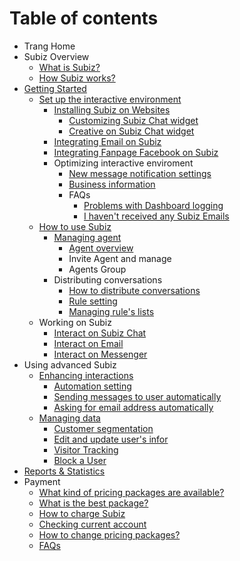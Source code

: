 # Table of contents

* Trang Home
* Subiz Overview
  * [What is Subiz?](subiz-overview/what-is-subiz-1.md)
  * [How Subiz works?](subiz-overview/how-subiz-works.md)
* [Getting Started](getting-started-with-subiz/README.md)
  * [Set up the interactive environment](getting-started-with-subiz/setting-up-interaction-environments/README.md)
    * [Installing Subiz on Websites](getting-started-with-subiz/setting-up-interaction-environments/installing-subiz-on-websites/README.md)
      * [Customizing Subiz Chat widget](getting-started-with-subiz/setting-up-interaction-environments/installing-subiz-on-websites/setting-subiz-chat-widget.md)
      * [Creative on Subiz Chat widget](getting-started-with-subiz/setting-up-interaction-environments/installing-subiz-on-websites/customizing-subiz-chat-widget.md)
    * [Integrating Email on Subiz](getting-started-with-subiz/setting-up-interaction-environments/integrating-email-on-subiz.md)
    * [Integrating Fanpage Facebook on Subiz](getting-started-with-subiz/setting-up-interaction-environments/integrating-fanpage-facebook-on-subiz.md)
    * Optimizing interactive enviroment
      * [New message notification settings](getting-started-with-subiz/setting-up-interaction-environments/optimizing-interactive-channels/new-message-notification-settings.md)
      * [Business information](getting-started-with-subiz/setting-up-interaction-environments/optimizing-interactive-channels/untitled.md)
      * FAQs
        * [Problems with Dashboard logging](getting-started-with-subiz/setting-up-interaction-environments/optimizing-interactive-channels/faqs/problems-with-dashboard-logging.md)
        * [I haven't received any Subiz Emails](getting-started-with-subiz/setting-up-interaction-environments/optimizing-interactive-channels/faqs/i-dont-receive-any-subiz-emails.md)
  * [How to use Subiz](getting-started-with-subiz/how-to-use-subiz/README.md)
    * [Managing agent](getting-started-with-subiz/how-to-use-subiz/managing-agent/README.md)
      * [Agent overview](getting-started-with-subiz/how-to-use-subiz/managing-agent/agent-profile.md)
      * Invite Agent and manage
      * Agents Group
    * Distributing conversations
      * [How to distribute conversations](getting-started-with-subiz/how-to-use-subiz/distributing-conversations/rule-distributing-conversations.md)
      * [Rule setting](getting-started-with-subiz/how-to-use-subiz/distributing-conversations/rule-setting.md)
      * [Managing rule's lists](getting-started-with-subiz/how-to-use-subiz/distributing-conversations/managing-rules-lists.md)
  * Working on Subiz
    * [Interact on Subiz Chat](getting-started-with-subiz/working-on-subiz/interact-on-subiz-chat.md)
    * [Interact on Email](getting-started-with-subiz/working-on-subiz/interact-on-email.md)
    * [Interact on Messenger](getting-started-with-subiz/working-on-subiz/interact-on-messenger.md)
* Using advanced Subiz
  * [Enhancing interactions](optimise-the-use-of-subiz/how-to-enhance-interactions/README.md)
    * [Automation setting](optimise-the-use-of-subiz/how-to-enhance-interactions/untitled.md)
    * [Sending messages to user automatically](optimise-the-use-of-subiz/how-to-enhance-interactions/untitled-1.md)
    * [Asking for email address automatically](optimise-the-use-of-subiz/how-to-enhance-interactions/untitled-2.md)
  * [Managing data](optimise-the-use-of-subiz/managing-data/README.md)
    * [Customer segmentation](optimise-the-use-of-subiz/managing-data/customer-segmentation.md)
    * [Edit and update user's infor](optimise-the-use-of-subiz/managing-data/untitled.md)
    * [Visitor Tracking](optimise-the-use-of-subiz/managing-data/visitor-tracking.md)
    * [Block a User](optimise-the-use-of-subiz/managing-data/how-to-block-an-user.md)
* [Reports & Statistics](general-reports.md)
* Payment
  * [What kind of pricing packages are available?](payment/what-kind-of-pricing-packages-are-available.md)
  * [What is the best package?](payment/what-is-the-best-package.md)
  * [How to charge Subiz](payment/how-to-charge-subiz.md)
  * [Checking current account](payment/checking-current-account.md)
  * [How to change pricing packages?](payment/how-to-change-pricing-packages.md)
  * [FAQs](payment/faqs.md)

